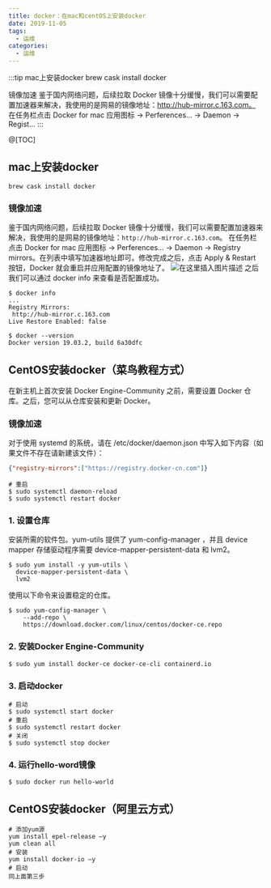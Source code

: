 ```yaml
---
title: docker：在mac和centOS上安装docker
date: 2019-11-05
tags:
  - 运维
categories:
  - 运维
---
```


:::tip
mac上安装docker
brew cask install docker

镜像加速
鉴于国内网络问题，后续拉取 Docker 镜像十分缓慢，我们可以需要配置加速器来解决，我使用的是网易的镜像地址：http://hub-mirror.c.163.com。
在任务栏点击 Docker for mac 应用图标 -&gt; Perferences… -&gt; Daemon -&gt; Regist...
:::

<!-- more -->

@[TOC]
## mac上安装docker
```shell
brew cask install docker
```
### 镜像加速
鉴于国内网络问题，后续拉取 Docker 镜像十分缓慢，我们可以需要配置加速器来解决，我使用的是网易的镜像地址：`http://hub-mirror.c.163.com`。
在任务栏点击 Docker for mac 应用图标 -> Perferences... -> Daemon -> Registry mirrors。在列表中填写加速器地址即可。修改完成之后，点击 Apply & Restart 按钮，Docker 就会重启并应用配置的镜像地址了。
![在这里插入图片描述](https://img-blog.csdnimg.cn/20191105173003849.png?x-oss-process=image/watermark,type_ZmFuZ3poZW5naGVpdGk,shadow_10,text_aHR0cHM6Ly9ibG9nLmNzZG4ubmV0L3dlaXhpbl80Mzk3MjQzNw==,size_16,color_FFFFFF,t_70)
之后我们可以通过 docker info 来查看是否配置成功。
```shell
$ docker info
...
Registry Mirrors:
 http://hub-mirror.c.163.com
Live Restore Enabled: false

$ docker --version
Docker version 19.03.2, build 6a30dfc
```
## CentOS安装docker（菜鸟教程方式）
在新主机上首次安装 Docker Engine-Community 之前，需要设置 Docker 仓库。之后，您可以从仓库安装和更新 Docker。
### 镜像加速
对于使用 systemd 的系统，请在 /etc/docker/daemon.json 中写入如下内容（如果文件不存在请新建该文件）：
```json
{"registry-mirrors":["https://registry.docker-cn.com"]}
```
```shell
# 重启
$ sudo systemctl daemon-reload
$ sudo systemctl restart docker
```
### 1. 设置仓库
安装所需的软件包。yum-utils 提供了 yum-config-manager ，并且 device mapper 存储驱动程序需要 device-mapper-persistent-data 和 lvm2。
```shell
$ sudo yum install -y yum-utils \
  device-mapper-persistent-data \
  lvm2
```
使用以下命令来设置稳定的仓库。
```shell
$ sudo yum-config-manager \
    --add-repo \
    https://download.docker.com/linux/centos/docker-ce.repo
```
### 2. 安装Docker Engine-Community
```shell
$ sudo yum install docker-ce docker-ce-cli containerd.io
```
### 3. 启动docker
```shell
# 启动
$ sudo systemctl start docker
# 重启
$ sudo systemctl restart docker
# 关闭
$ sudo systemctl stop docker
```
### 4. 运行hello-word镜像
```shell
$ sudo docker run hello-world
```
## CentOS安装docker（阿里云方式）
```shell
# 添加yum源
yum install epel-release –y
yum clean all
# 安装
yum install docker-io –y
# 启动
同上面第三步
```
